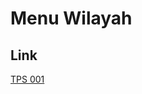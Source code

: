 # Menu Wilayah

## Link

[TPS 001](https://github.com/gigit-pemilu/pemilu-2024-91-papua/tree/main/pilpres/hitung-suara/sub/91-papua/sub/03-jayapura/sub/05-kemtuk/sub/2002-manda-yawan/sub/001-tps)

